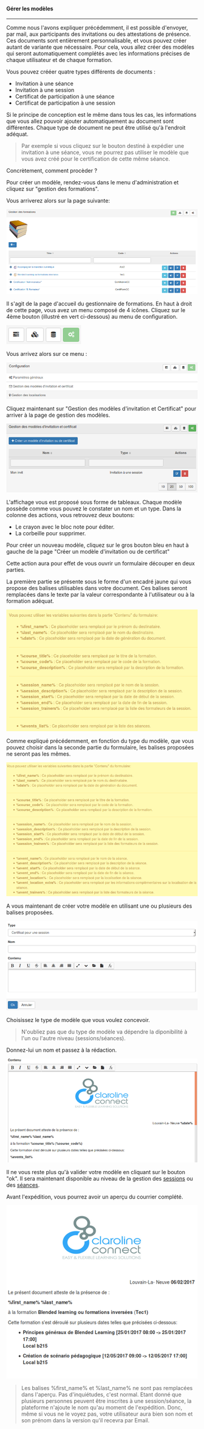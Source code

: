 #### Gérer les modèles
---

Comme nous l'avons expliquer précédemment, il est possible d'envoyer, par mail, aux participants des invitations ou des attestations de présence. Ces documents sont entièrement personnalisable, et vous pouvez créer autant de variante que nécessaire.
Pour cela, vous allez créer des modèles qui seront automatiquement complétés avec les informations précises de chaque utilisateur et de chaque formation.

Vous pouvez crééer quatre types différents de documents :
* Invitation à une séance
* Invitation à une session
* Certificat de participation à une séance
* Certificat de participation à une session

Si le principe de conception est le même dans tous les cas, les informations que vous allez pouvoir ajouter automatiquement au document sont différentes.
Chaque type de document ne peut être utilisé qu'à l'endroit adéquat.

>Par exemple si vous cliquez sur le bouton destiné à expédier une invitation à une séance, vous ne pourrez pas utiliser le modèle que vous avez créé pour le certification de cette même séance.

Concrètement, comment procèder ?

Pour créer un modèle, rendez-vous dans le menu d'administration et cliquez sur "gestion des formations".

Vous arriverez alors sur la page suivante:

![](images/cursus-fig23.png)

Il s'agit de la page d'accueil du gestionnaire de formations.
En haut à droit de cette page, vous avez un menu composé de 4 icônes. Cliquez sur le 4ème bouton (illustré en vert ci-dessous) au menu de configuration.

![](images/cursus-fig28.png)

Vous arrivez alors sur ce menu :

![](images/cursus-fig41.png)

Cliquez maintenant sur "Gestion des modèles d'invitation et Certificat" pour arriver à la page de gestion des modèles.

![](images/cursus-fig42.png)

L'affichage vous est proposé sous forme de tableaux. Chaque modèle possède comme vous pouvez le constater un nom et un type. Dans la colonne des actions, vous retrouvez deux boutons:

* Le crayon avec le bloc note pour éditer.
* La corbeille pour supprimer.

Pour créer un nouveau modèle, cliquez sur le gros bouton bleu en haut à gauche de la page "Créer un modèle d'invitation ou de certificat"

Cette action aura pour effet de vous ouvrir un formulaire découper en deux parties.

La première partie se présente sous le forme d'un encadré jaune qui vous propose des balises utilisables dans votre document. Ces balises seront remplacées dans le texte par la valeur correspondante à l'utilisateur ou à la formation adéquat.

![](images/cursus-fig44.png)

Comme expliqué précédemment, en fonction du type du modèle, que vous pouvez choisir dans la seconde partie du formulaire, les balises proposées ne seront pas les mêmes.

![](images/cursus-fig45.png "test2")

A vous maintenant de créer votre modèle en utilisant une ou plusieurs des balises proposées.

![](images/cursus-fig43.png)

Choisissez le type de modèle que vous voulez concevoir.

>N'oubliez pas que du type de modèle va dépendre la diponibilité à l'un ou l'autre niveau (sessions/séances).

Donnez-lui un nom et passez à la rédaction.

![](images/cursus-fig46.png)

Il ne vous reste plus qu'à valider votre modèle en cliquant sur le bouton "ok". Il sera maintenant disponible au niveau de la gestion des [sessions](/fr/admin/admin-trainings.md) ou des [séances](/fr/admin/admin-sessions-events.md).

Avant l'expédition, vous pourrez avoir un aperçu du courrier complété.

![](images/cursus-fig48.png)

>Les balises %first_name% et %last_name% ne sont pas remplacées dans l'aperçu. Pas d'inquiétudes, c'est normal. Etant donné que plusieurs personnes peuvent être inscrites à une session/séance, la plateforme n'ajoute le nom qu'au moment de l'expédition. Donc, même si vous ne le voyez pas, votre utilisateur aura  bien son nom et son prénom dans la version qu'il recevra par Email.
